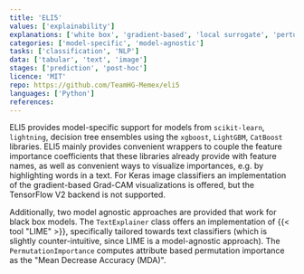 ```yaml
---
title: 'ELI5'
values: ['explainability']
explanations: ['white box', 'gradient-based', 'local surrogate', 'perturbation']
categories: ['model-specific', 'model-agnostic']
tasks: ['classification', 'NLP']
data: ['tabular', 'text', 'image']
stages: ['prediction', 'post-hoc']
licence: 'MIT'
repo: https://github.com/TeamHG-Memex/eli5
languages: ['Python']
references: 
---
```


ELI5 provides model-specific support for models from `scikit-learn`, `lightning`, decision tree ensembles using the `xgboost`, `LightGBM`, `CatBoost` libraries.
ELI5 mainly provides convenient wrappers to couple the feature importance coefficients that these libraries already provide with feature names, as well as convenient ways to visualize importances, e.g. by highlighting words in a text.
For Keras image classifiers an implementation of the gradient-based Grad-CAM visualizations is offered, but the TensorFlow V2 backend is not supported.

Additionally, two model agnostic approaches are provided that work for black box models.
The `TextExplainer` class offers an implementation of {{< tool "LIME" >}}, specifically tailored towards text classifiers (which is slightly counter-intuitive, since LIME is a model-agnostic approach).
The `PermutationImportance` computes attribute based permutation importance as the "Mean Decrease Accuracy (MDA)".

